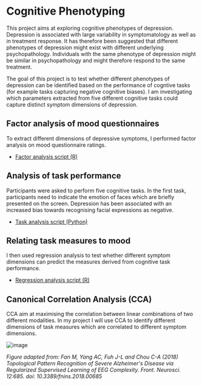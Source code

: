 # Cognitive Phenotyping

This project aims at exploring cognitive phenotypes of depression. Depression is associated with large variability in symptomatology as well as in treatment response. It has therefore been suggested that different phenotypes of depression might exist with different underlying psychopathology. Individuals with the same phenotype of depression might be similar in psychopathology and might therefore respond to the same treatment. 

The goal of this project is to test whether different phenotypes of depression can be identified based on the performance of cogntive tasks (for example tasks capturing negative cognitive biases). I am investigating which parameters extracted from five different cognitive tasks could capture distinct symptom dimensions of depression.


## Factor analysis of mood questionnaires

To extract different dimensions of depressive symptoms, I performed factor analysis on mood questionnaire ratings.

- [Factor analysis script (R)]()


## Analysis of task performance

Participants were asked to perform five cognitive tasks. In the first task, participants need to indicate the emotion of faces which are briefly presented on the screen. Depression has been associated with an increased bias towards recognising facial expressions as negative. 

- [Task analysis script (Python)]()


## Relating task measures to mood 

I then used regression analysis to test whether different symptom dimensions can predict the measures derived from cognitive task performance.

- [Regression analysis script (R)]()


## Canonical Correlation Analysis (CCA)

CCA aim at maximising the correlation between linear combinations of two different modalities. In my project I will use CCA to identify different dimensions of task measures which are correlated to different symptom dimensions. 


![image](https://github.com/verenasarrazin/Analysis-and-coding/assets/73107031/34dea119-237e-450a-8117-2ea0b4732602)

*Figure adapted from: Fan M, Yang AC, Fuh J-L and Chou C-A (2018) Topological Pattern Recognition of Severe Alzheimer's Disease via Regularized Supervised Learning of EEG Complexity. Front. Neurosci. 12:685. doi: 10.3389/fnins.2018.00685*

